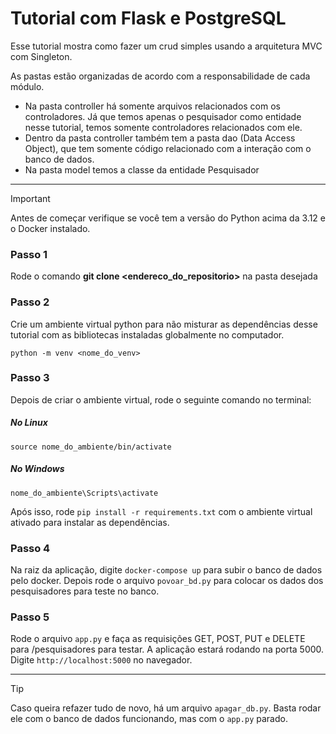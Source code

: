 # Tutorial com Flask e PostgreSQL

Esse tutorial mostra como fazer um crud simples usando a arquitetura MVC com Singleton.

As pastas estão organizadas de acordo com a responsabilidade de cada módulo.
- Na pasta controller há somente arquivos relacionados com os controladores. Já que temos apenas o pesquisador como entidade nesse tutorial, temos somente controladores relacionados com ele.
 - Dentro da pasta controller também tem a pasta dao (Data Access Object), que tem somente código relacionado com a interação com o banco de dados.
- Na pasta model temos a classe da entidade Pesquisador

_____________________________________________________________

>[!IMPORTANT]
>
>Antes de começar verifique se você tem a versão do Python acima da 3.12 e o Docker instalado.

### Passo 1

Rode o comando **git clone <endereco_do_repositorio>** na pasta desejada

### Passo 2 

Crie um ambiente virtual python para não misturar as dependências desse tutorial com as bibliotecas instaladas globalmente no computador.

` python -m venv <nome_do_venv> `

### Passo 3

Depois de criar o ambiente virtual, rode o seguinte comando no terminal:

 ##### No Linux

` source nome_do_ambiente/bin/activate `

 ##### No Windows

` nome_do_ambiente\Scripts\activate `

Após isso, rode `pip install -r requirements.txt` com o ambiente virtual ativado para instalar as dependências.

### Passo 4

Na raiz da aplicação, digite `docker-compose up` para subir o banco de dados pelo docker.
Depois rode o arquivo `povoar_bd.py` para colocar os dados dos pesquisadores para teste no banco.

### Passo 5

Rode o arquivo `app.py` e faça as requisições GET, POST, PUT e DELETE para /pesquisadores para testar.
A aplicação estará rodando na porta 5000. Digite `http://localhost:5000` no navegador.

__________________________________________

>[!TIP]
>
>Caso queira refazer tudo de novo, há um arquivo `apagar_db.py`. Basta rodar ele com o banco de dados funcionando, mas com o `app.py` parado.
